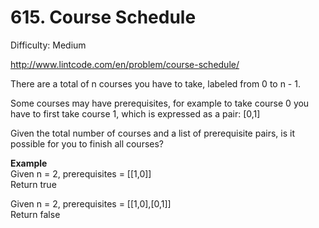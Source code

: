 # 615. Course Schedule

Difficulty: Medium

http://www.lintcode.com/en/problem/course-schedule/

There are a total of n courses you have to take, labeled from 0 to n - 1.

Some courses may have prerequisites, for example to take course 0 you have to first take course 1, which is expressed as a pair: [0,1]

Given the total number of courses and a list of prerequisite pairs, is it possible for you to finish all courses?

**Example**  
Given n = 2, prerequisites = [[1,0]]  
Return true

Given n = 2, prerequisites = [[1,0],[0,1]]  
Return false
